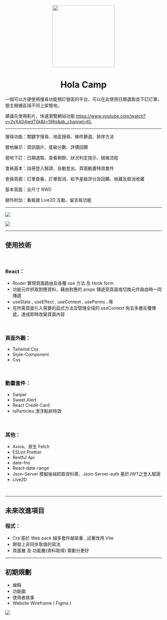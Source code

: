 <p align="center">
  <a href="https://petcity-booking.netlify.app/">
    <img width="200" src="https://i.imgur.com/oMaeaQf.png">
  </a>
</p>

<h1 align="center" style="font-weight: 700">Hola Camp</h1>

一個可以方便使用搜尋功能預訂營區的平台，可以在此使用日期選取並下訂訂單，營主根據區域不同上架營地。

建議先使用影片，快速瀏覽網站功能 <https://www.youtube.com/watch?v=2vXA04wdT0k&t=196s&ab_channel=KL>

---

搜尋功能：關鍵字搜尋、地區搜尋、條件篩選、排序方法

營地展示：資訊圖片、星級分數、評價回饋

營地下訂：日期選取、查看剩餘、狀況判定提示、結帳流程

會員基本：註冊登入驗證、自動登出、頁面動畫特效套件

會員頁面：訂單查看、訂單取消、給予星級評分及回饋、收藏及取消收藏

基本頁面：全尺寸 RWD

額外附加：看板娘 Live2D 互動、留言板功能

---

<img src="https://i.imgur.com/q7tcqqt.png">

![](https://i.imgur.com/j3ZLR2C.png)

---

## 使用技術

<br>

### React：

- Router 實現頁面路由及各種 use 方法 及 Hook form
- 功能元件抓取對應資料，藉由對應的 props 傳遞至頁面或切換元件路由時一同傳遞
- useState , useEffect , useContext , useParms ..等
- 在所需頁面引入需要的函式方法及管理全域的 useContext 免去多層反覆傳遞，達成即時改變頁面內容

<br>

### 頁面外觀：

- Tailwind Css
- Style-Component
- Css

<br>

### 動畫套件：

- Swiper
- Sweet Alert
- React Credit-Card
- tsParticles 漂浮點狀特效

<br>

### 其他：

- Axios、原生 Fetch
- ESLint Prettier
- Restful Api
- date-fns
- React-date-range
- Json-Server 模擬後端抓取資料庫、Json-Server-auth 基於JWT之登入驗證
- Live2D

<br>

---

## 未來改進項目

### 程式：

- Cra 基於 Web pack 越多套件越笨重 , 試著改用 Vite
- 開發上非同步取值的寫法
- 頁面層 及 功能層(資料取得) 需劃分更好

---

## 初期規劃

- 線稿
- 功能圖
- 使用者故事
- Website Wireframe ( Figma )

<img src="https://i.imgur.com/J04Acgo.png">
